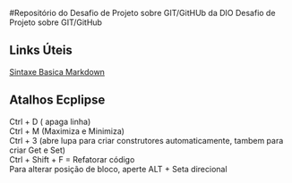 #Repositório do Desafio de Projeto sobre GIT/GitHUb da DIO
Desafio de Projeto sobre GIT/GitHub

## Links  Úteis
[Sintaxe Basica Markdown](https://www.markdownguide.org/)

## Atalhos Ecplipse
Ctrl + D ( apaga linha)<br>
Ctrl + M (Maximiza e Minimiza)<br>
Ctrl + 3 (abre lupa para criar construtores automaticamente, tambem para criar Get e Set)<br>
Ctrl + Shift + F = Refatorar código<br>
Para alterar posição de bloco, aperte ALT + Seta direcional
